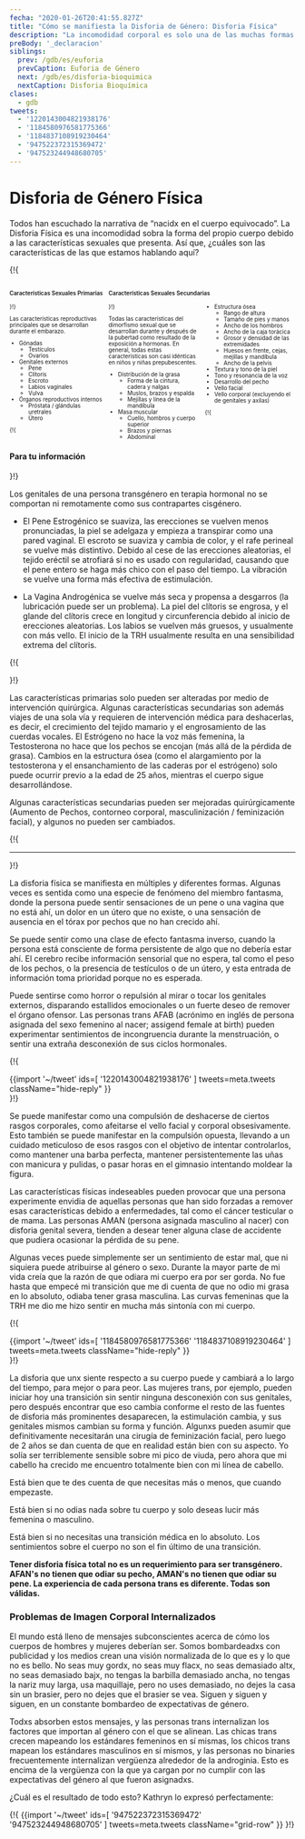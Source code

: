 ```yaml
---
fecha: "2020-01-26T20:41:55.827Z"
title: "Cómo se manifiesta la Disforia de Género: Disforia Física"
description: "La incomodidad corporal es solo una de las muchas formas en las que se manifiesta la Disforia de Género."
preBody: '_declaracion'
siblings:
  prev: /gdb/es/euforia
  prevCaption: Euforia de Género
  next: /gdb/es/disforia-bioquimica
  nextCaption: Disforia Bioquímica
clases:
  - gdb
tweets:
  - '1220143004821938176'
  - '1184580976581775366'
  - '1184837108919230464'
  - '947522372315369472'
  - '947523244948680705'
---
```


# Disforia de Género Física

Todos han escuchado la narrativa de “nacidx en el cuerpo equivocado”. La Disforia Física es una incomodidad sobra la forma del propio cuerpo debido a las características sexuales que presenta. Así que, ¿cuáles son las características de las que estamos hablando aquí?

{!{
<style>

.fact-grid h4 { font-weight: 600;grid-row: 1; }

.fact-grid li {break-inside: avoid;}

@media (min-width: 500px) {
  .fact-grid {
    display: grid;
    grid-template-columns: 1fr 2fr;
    grid-template-rows: min-content 1fr;
    grid-column-gap: 1em;
    font-size: 0.7em;
  }

  .fact-grid .two-col { column-count: 2; }
}

</style>
<div class="fact-grid ">
  <h4>Características Sexuales Primarias</h4>
  <div>
}!}

Las características reproductivas principales que se desarrollan durante el embarazo.

- Gónadas
  - Testículos
  - Ovarios
- Genitales externos
  - Pene
  - Clítoris
  - Escroto
  - Labios vaginales
  - Vulva
- Órganos reproductivos internos
  - Próstata / glándulas uretrales
  - Útero

{!{
</div>

<h4>Características Sexuales Secundarias</h4>
<div class="two-col">
}!}

Todas las características del dimorfismo sexual que se desarrollan durante y después de la pubertad como resultado de la exposición a hormonas. En general, todas estas características son casi idénticas en niños y niñas prepubescentes.

- Distribución de la grasa
  - Forma de la cintura, cadera y nalgas
  - Muslos, brazos y espalda
  - Mejillas y línea de la mandíbula
- Masa muscular
  - Cuello, hombros y cuerpo superior
  - Brazos y piernas
  - Abdominal
- Estructura ósea
  - Rango de altura
  - Tamaño de pies y manos
  - Ancho de los hombros
  - Ancho de la caja torácica
  - Grosor y densidad de las extremidades
  - Huesos en frente, cejas, mejillas y mandíbula
  - Ancho de la pelvis
- Textura y tono de la piel
- Tono y resonancia de la voz
- Desarrollo del pecho
- Vello facial
- Vello corporal (excluyendo el de genitales y axilas)


{!{
</div></div>
<div class="gutter"><div class="card"><div class="card-body"><h4 class="card-title">Para tu información</h4>
}!}

Los genitales de una persona transgénero en terapia hormonal no se comportan ni remotamente como sus contrapartes cisgénero.

- El Pene Estrogénico se suaviza, las erecciones se vuelven menos pronunciadas, la piel se adelgaza y empieza a transpirar como una pared vaginal. El escroto se suaviza y cambia de color, y el rafe perineal se vuelve más distintivo. Debido al cese de las erecciones aleatorias, el tejido eréctil se atrofiará si no es usado con regularidad, causando que el pene entero se haga más chico con el paso del tiempo. La vibración se vuelve una forma más efectiva de estimulación.

- La Vagina Androgénica se vuelve más seca y propensa a desgarros (la lubricación puede ser un problema). La piel del clítoris se engrosa, y el glande del clítoris crece en longitud y circunferencia debido al inicio de erecciones aleatorias. Los labios se vuelven más gruesos, y usualmente con más vello. El inicio de la TRH usualmente resulta en una sensibilidad extrema del clítoris.

{!{ </div></div></div> }!}

Las características primarias solo pueden ser alteradas por medio de intervención quirúrgica. Algunas características secundarias son además viajes de una sola vía y requieren de intervención médica para deshacerlas, es decir, el crecimiento del tejido mamario y el engrosamiento de las cuerdas vocales. El Estrógeno no hace la voz más femenina, la Testosterona no hace que los pechos se encojan (más allá de la pérdida de grasa). Cambios en la estructura ósea (como el alargamiento por la testosterona y el ensanchamiento de las caderas por el estrógeno) solo puede ocurrir previo a la edad de 25 años, mientras el cuerpo sigue desarrollándose.

Algunas características secundarias pueden ser mejoradas quirúrgicamente (Aumento de Pechos, contorneo corporal, masculinización / feminización facial), y algunos no pueden ser cambiados.

{!{ <hr> }!}

La disforia física se manifiesta en múltiples y diferentes formas. Algunas veces es sentida como una especie de fenómeno del miembro fantasma, donde la persona puede sentir sensaciones de un pene o una vagina que no está ahí, un dolor en un útero que no existe, o una sensación de ausencia en el tórax por pechos que no han crecido ahí.

Se puede sentir como una clase de efecto fantasma inverso, cuando la persona está consciente de forma persistente de algo que no debería estar ahí. El cerebro recibe información sensorial que no espera, tal como el peso de los pechos, o la presencia de testículos o de un útero, y esta entrada de información toma prioridad porque no es esperada.

Puede sentirse como horror o repulsión al mirar o tocar los genitales externos, disparando estallidos emocionales o un fuerte deseo de remover el órgano ofensor. Las personas trans AFAB (acrónimo en inglés de persona asignada del sexo femenino al nacer; assigend female at birth) pueden experimentar sentimientos de incongruencia durante la menstruación, o sentir una extraña desconexión de sus ciclos hormonales.

{!{
  <div class="gutter">{{import '~/tweet' ids=[
  '1220143004821938176'
] tweets=meta.tweets className="hide-reply" }}</div>
}!}

Se puede manifestar como una compulsión de deshacerse de ciertos rasgos corporales, como afeitarse el vello facial y corporal obsesivamente. Esto también se puede manifestar en la compulsión opuesta, llevando a un cuidado meticuloso de esos rasgos con el objetivo de intentar controlarlos, como mantener una barba perfecta, mantener persistentemente las uñas con manicura y pulidas, o pasar horas en el gimnasio intentando moldear la figura.

Las características físicas indeseables pueden provocar que una persona experimente envidia de aquellas personas que han sido forzadas a remover esas características debido a enfermedades, tal como el cáncer testicular o de mama. Las personas AMAN (persona asignada masculino al nacer) con disforia genital severa, tienden a desear tener alguna clase de accidente que pudiera ocasionar la pérdida de su pene.

Algunas veces puede simplemente ser un sentimiento de estar mal, que ni siquiera puede atribuirse al género o sexo. Durante la mayor parte de mi vida creía que la razón de que odiara mi cuerpo era por ser gorda. No fue hasta que empecé mi transición que me di cuenta de que no odio mi grasa en lo absoluto, odiaba tener grasa masculina. Las curvas femeninas que la TRH me dio me hizo sentir en mucha más sintonía con mi cuerpo.

{!{
  <div class="gutter">{{import '~/tweet' ids=[
  '1184580976581775366'
  '1184837108919230464'
] tweets=meta.tweets className="hide-reply" }}</div>
}!}

La disforia que unx siente respecto a su cuerpo puede y cambiará a lo largo del tiempo, para mejor o para peor. Las mujeres trans, por ejemplo, pueden iniciar hoy una transición sin sentir ninguna desconexión con sus genitales, pero después encontrar que eso cambia conforme el resto de las fuentes de disforia más prominentes desaparecen, la estimulación cambia, y sus genitales mismos cambian su forma y función. Algunxs pueden asumir que definitivamente necesitarán una cirugía de feminización facial, pero luego de 2 años se dan cuenta de que en realidad están bien con su aspecto. Yo solía ser terriblemente sensible sobre mi pico de viuda, pero ahora que mi cabello ha crecido me encuentro totalmente bien con mi línea de cabello.

Está bien que te des cuenta de que necesitas más o menos, que cuando empezaste.

Está bien si no odias nada sobre tu cuerpo y solo deseas lucir más femenina o masculino.

Está bien si no necesitas una transición médica en lo absoluto. Los sentimientos sobre el cuerpo no son el fin último de una transición.

**Tener disforia física total no es un requerimiento para ser transgénero. AFAN's no tienen que odiar su pecho, AMAN's no tienen que odiar su pene. La experiencia de cada persona trans es diferente. Todas son válidas.**

### Problemas de Imagen Corporal Internalizados

El mundo está lleno de mensajes subconscientes acerca de cómo los cuerpos de hombres y mujeres deberían ser. Somos bombardeadxs con publicidad y los medios crean una visión normalizada de lo que es y lo que no es bello. No seas muy gordx, no seas muy flacx, no seas demasiado altx, no seas demasiado bajx, no tengas la barbilla demasiado ancha, no tengas la nariz muy larga, usa maquillaje, pero no uses demasiado, no dejes la casa sin un brasier, pero no dejes que el brasier se vea. Siguen y siguen y siguen, en un constante bombardeo de expectativas de género.

Todxs absorben estos mensajes, y las personas trans internalizan los factores que importan al género con el que se alinean. Las chicas trans crecen mapeando los estándares femeninos en sí mismas, los chicos trans mapean los estándares masculinos en sí mismos, y las personas no binaries frecuentemente internalizan vergüenza alrededor de la androginia. Esto es encima de la vergüenza con la que ya cargan por no cumplir con las expectativas del género al que fueron asignadxs.

¿Cuál es el resultado de todo esto? Kathryn lo expresó perfectamente:

{!{ {{import '~/tweet' ids=[
  '947522372315369472'
  '947523244948680705'
] tweets=meta.tweets className="grid-row" }} }!}
